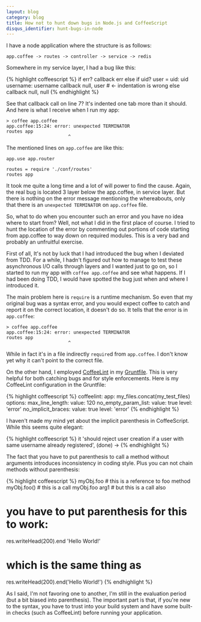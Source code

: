 ```yaml
---
layout: blog
category: blog
title: How not to hunt down bugs in Node.js and CoffeeScript
disqus_identifier: hunt-bugs-in-node
---
```


I have a node application where the structure is as follows:

    app.coffee -> routes -> controller -> service -> redis

Somewhere in my service layer, I had a bug like this:

{% highlight coffeescript %}
if err?
    callback err
else if uid?
    user =
        uid: uid
        username: username
        callback null, user  # <- indentation is wrong
else
    callback null, null
{% endhighlight %}

See that callback call on line 7? It's indented one tab more than it should.
And here is what I receive when I run my app:

    > coffee app.coffee
    app.coffee:15:24: error: unexpected TERMINATOR
    routes app
                           ^

The mentioned lines on `app.coffee` are like this:

    app.use app.router

    routes = require './conf/routes'
    routes app

It took me quite a long time and a lot of will power to find the cause. Again, the real bug is located 3 layer below the app.coffee, in service layer. But there is nothing on the error message mentioning the whereabouts, only that there is an `unexpected TERMINATOR` on `app.coffee` file.

So, what to do when you encounter such an error and you have no idea where to start from? Well, not what I did in the first place of course. I tried to hunt the location of the error by commenting out portions of code starting from app.coffee to way down on required modules. This is a very bad and probably an unfruitful exercise.

First of all, It's not by luck that I had introduced the bug when I deviated from TDD. For a while, I hadn't figured out how to manage to test these asynchronous I/O calls through layers and I wanted just to go on, so I started to run my app with `coffee app.coffee` and see what happens. If I had been doing TDD, I would have spotted the bug just when and where I introduced it.

The main problem here is `require` is a runtime mechanism. So even that my original bug was a syntax error, and you would expect coffee to catch and report it on the correct location, it doesn't do so.
It tells that the error is in `app.coffee`:

    > coffee app.coffee
    app.coffee:15:24: error: unexpected TERMINATOR
    routes app
                           ^
While in fact it's in a file indirectly `require`d from `app.coffee`. I don't know yet why it can't point to the correct file.

On the other hand, I employed [CoffeeLint](http://www.coffeelint.org/) in my [Gruntfile](http://gruntjs.com/). This is very helpful for both catching bugs and for style enforcements. Here is my CoffeeLint configuration in the Gruntfile:

{% highlight coffeescript %}
coffeelint:
  app: my_files.concat(my_test_files)
  options:
    max_line_length:
      value: 120
    no_empty_param_list:
      value: true
      level: 'error'
    no_implicit_braces:
      value: true
      level: 'error'
{% endhighlight %}

I haven't made my mind yet about the implicit parenthesis in CoffeeScript. While this seems quite elegant:

{% highlight coffeescript %}
it 'should reject user creation if a user with same username already registered', (done) ->
{% endhighlight %}

The fact that you have to put parenthesis to call a method without arguments introduces inconsistency in coding style. Plus you can not chain methods without parenthesis:

{% highlight coffeescript %}
myObj.foo       # this is a reference to foo method
myObj.foo()     # this is a call
myObj.foo arg1  # but this is a call also

# you have to put parenthesis for this to work:
res.writeHead(200).end 'Hello World!'

# which is the same thing as
res.writeHead(200).end('Hello World!')
{% endhighlight %}

As I said, I'm not favoring one to another, I'm still in the evaluation period (but a bit biased into parenthesis). The important part is that, if you're new to the syntax, you have to trust into your build system and have some built-in checks (such as CoffeeLint) before running your application.